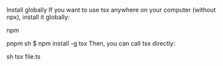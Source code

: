 Install globally
If you want to use tsx anywhere on your computer (without npx), install it globally:


npm

pnpm
sh
$ npm install -g tsx
Then, you can call tsx directly:

sh
tsx file.ts